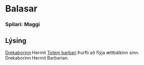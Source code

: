# Balasar
### Spilari: Maggi

## Lýsing
[Drekaborinn](https://www.dndbeyond.com/races/dragonborn) Hermit [Totem 
barbari](https://www.dndbeyond.com/classes/barbarian#PathoftheTotemWarrior) 
Þurfti að flýja ættbálkinn sinn. Drekaborinn Hermit Barbarian.
